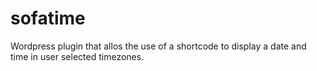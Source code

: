 # sofatime
Wordpress plugin that allos the use of a shortcode to display a date and time in user selected timezones. 


